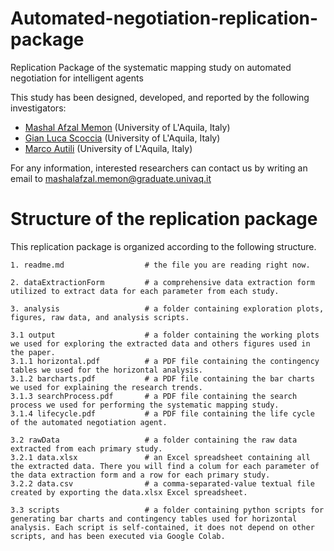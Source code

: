 # Automated-negotiation-replication-package
Replication Package of the systematic mapping study on automated negotiation for intelligent agents

This study has been designed, developed, and reported by the following investigators:

- [Mashal Afzal Memon](https://scholar.google.com/citations?user=Mnu_k-8AAAAJ&hl=en) (University of L'Aquila, Italy)
- [Gian Luca Scoccia](https://scholar.google.com/citations?user=y8EX4DAAAAAJ&hl=en) (University of L'Aquila, Italy)
- [Marco Autili](https://scholar.google.com/citations?user=s8F7eWIAAAAJ&hl=en&oi=ao) (University of L'Aquila, Italy)

For any information, interested researchers can contact us by writing an email to [mashalafzal.memon@graduate.univaq.it](mailto:mashalafzal.memon@graduate.univaq.it)

# Structure of the replication package
This replication package is organized according to the following structure.
```
1. readme.md                  # the file you are reading right now.

2. dataExtractionForm         # a comprehensive data extraction form utilized to extract data for each parameter from each study.

3. analysis                   # a folder containing exploration plots, figures, raw data, and analysis scripts.

3.1 output                    # a folder containing the working plots we used for exploring the extracted data and others figures used in the paper.
3.1.1 horizontal.pdf          # a PDF file containing the contingency tables we used for the horizontal analysis.
3.1.2 barcharts.pdf           # a PDF file containing the bar charts we used for explaining the research trends.
3.1.3 searchProcess.pdf       # a PDF file containing the search process we used for performing the systematic mapping study.
3.1.4 lifecycle.pdf           # a PDF file containing the life cycle of the automated negotiation agent.

3.2 rawData                   # a folder containing the raw data extracted from each primary study.
3.2.1 data.xlsx               # an Excel spreadsheet containing all the extracted data. There you will find a colum for each parameter of the data extraction form and a row for each primary study.
3.2.2 data.csv                # a comma-separated-value textual file created by exporting the data.xlsx Excel spreadsheet.

3.3 scripts                   # a folder containing python scripts for generating bar charts and contingency tables used for horizontal analysis. Each script is self-contained, it does not depend on other scripts, and has been executed via Google Colab.
```
 
